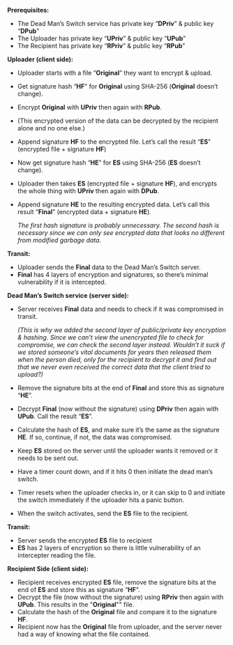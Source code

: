 **Prerequisites:**

+ The Dead Man’s Switch service has private key “**DPriv**” & public key “**DPub**"
+ The Uploader has private key “**UPriv**” & public key “**UPub**”
+ The Recipient has private key “**RPriv**” & public key “**RPub**”


**Uploader (client side):**

+ Uploader starts with a file “**Original**” they want to encrypt & upload.
+ Get signature hash “**HF**" for **Original** using SHA-256 (**Original** doesn’t change).
+ Encrypt **Original** with **UPriv** then again with **RPub**.
+ (This encrypted version of the data can be decrypted by the recipient alone and no one else.)
+ Append signature **HF** to the encrypted file. Let’s call the result “**ES**" (encrypted file + signature **HF**)
+ Now get signature hash “**HE**” for **ES** using SHA-256 (**ES** doesn’t change).
+ Uploader then takes **ES** (encrypted file + signature **HF**), and encrypts the whole thing with **UPriv** then again with **DPub**.
+ Append signature **HE** to the resulting encrypted data. Let’s call this result “**Final**” (encrypted data + signature **HE**).

  *The first hash signature is probably unnecessary. The second hash is necessary since we can only see encrypted data that looks no different from modified garbage data.*


**Transit:**

+ Uploader sends the **Final** data to the Dead Man’s Switch server.
+ **Final** has 4 layers of encryption and signatures, so there’s minimal vulnerability if it is intercepted.


**Dead Man’s Switch service (server side):**

+ Server receives **Final** data and needs to check if it was compromised in transit.

  *(This is why we added the second layer of public/private key encryption & hashing. Since we can’t view the unencrypted file to check for compromise, we can check the second layer instead. Wouldn’t it suck if we stored someone’s vital documents for years then released them when the person died, only for the recipient to decrypt it and find out that we never even received the correct data that the client tried to upload?)*

+ Remove the signature bits at the end of **Final** and store this as signature “**HE**”.
+ Decrypt **Final** (now without the signature) using **DPriv** then again with **UPub**. Call the result “**ES**”.
+ Calculate the hash of **ES**, and make sure it’s the same as the signature **HE**. If so, continue, if not, the data was compromised.
+ Keep **ES** stored on the server until the uploader wants it removed or it needs to be sent out.
+ Have a timer count down, and if it hits 0 then initiate the dead man’s switch. 
+ Timer resets when the uploader checks in, or it can skip to 0 and initiate the switch immediately if the uploader hits a panic button.
+ When the switch activates, send the **ES** file to the recipient.


**Transit:**

+ Server sends the encrypted **ES** file to recipient
+ **ES** has 2 layers of encryption so there is little vulnerability of an intercepter reading the file.


**Recipient Side (client side):**

+ Recipient receives encrypted **ES** file, remove the signature bits at the end of **ES** and store this as signature “**HF**”.
+ Decrypt the file (now without the signature) using **RPriv** then again with **UPub**. This results in the "**Original**"" file.
+ Calculate the hash of the **Original** file and compare it to the signature **HF**.
+ Recipient now has the **Original** file from uploader, and the server never had a way of knowing what the file contained.
